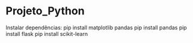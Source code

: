 # Projeto_Python

Instalar dependências: 
pip install matplotlib pandas
pip install pandas 
pip install flask 
pip install scikit-learn
